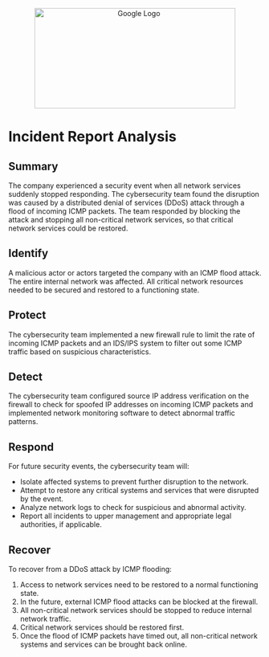<p align="center">
  <img src="https://kybersecure.com/wp-content/uploads/2019/04/NIST-wheel-1.png" alt="Google Logo" width="400" height="200" />
</p>

# Incident Report Analysis

## Summary
The company experienced a security event when all network services suddenly stopped responding. The cybersecurity team found the disruption was caused by a distributed denial of services (DDoS) attack through a flood of incoming ICMP packets. The team responded by blocking the attack and stopping all non-critical network services, so that critical network services could be restored.

## Identify
A malicious actor or actors targeted the company with an ICMP flood attack. The entire internal network was affected. All critical network resources needed to be secured and restored to a functioning state.

## Protect
The cybersecurity team implemented a new firewall rule to limit the rate of incoming ICMP packets and an IDS/IPS system to filter out some ICMP traffic based on suspicious characteristics.

## Detect
The cybersecurity team configured source IP address verification on the firewall to check for spoofed IP addresses on incoming ICMP packets and implemented network monitoring software to detect abnormal traffic patterns.

## Respond
For future security events, the cybersecurity team will:
- Isolate affected systems to prevent further disruption to the network.
- Attempt to restore any critical systems and services that were disrupted by the event.
- Analyze network logs to check for suspicious and abnormal activity.
- Report all incidents to upper management and appropriate legal authorities, if applicable.

## Recover
To recover from a DDoS attack by ICMP flooding:
1. Access to network services need to be restored to a normal functioning state.
2. In the future, external ICMP flood attacks can be blocked at the firewall.
3. All non-critical network services should be stopped to reduce internal network traffic.
4. Critical network services should be restored first.
5. Once the flood of ICMP packets have timed out, all non-critical network systems and services can be brought back online.
